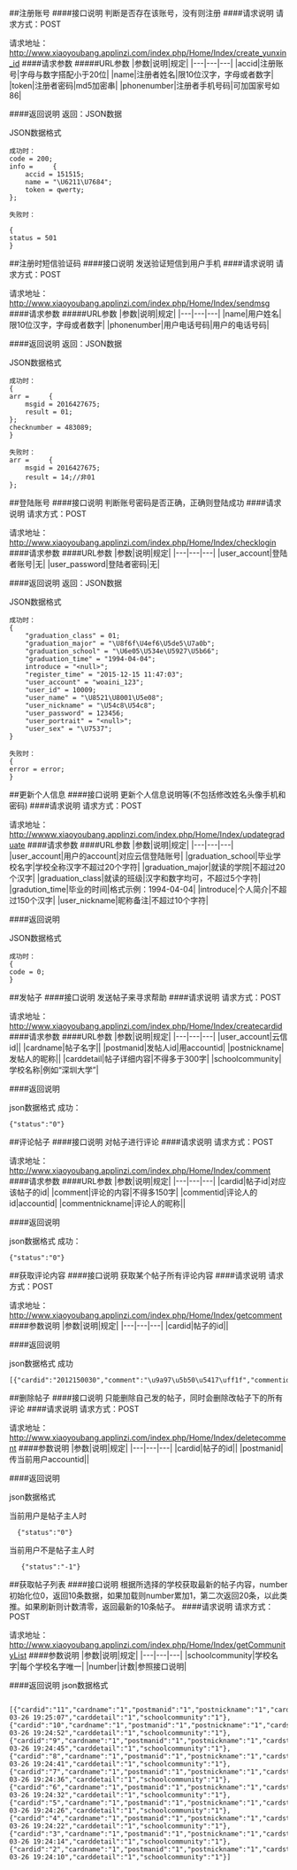 ##注册账号
####接口说明
判断是否存在该账号，没有则注册
####请求说明
请求方式：POST

请求地址：http://www.xiaoyoubang.applinzi.com/index.php/Home/Index/create_yunxin_id
####请求参数
#####URL参数
|参数|说明|规定|
|---|---|---|
|accid|注册账号|字母与数字搭配小于20位|
|name|注册者姓名|限10位汉字，字母或者数字|
|token|注册者密码|md5加密串|
|phonenumber|注册者手机号码|可加国家号如86|

####返回说明
返回：JSON数据

JSON数据格式


	成功时：
    code = 200;
    info =     {
        accid = 151515;
        name = "\U6211\U7684";
        token = qwerty;
    };
    
    失败时：
 
    {
    status = 501
    }

##注册时短信验证码
####接口说明
发送验证短信到用户手机
####请求说明
请求方式：POST

请求地址：http://www.xiaoyoubang.applinzi.com/index.php/Home/Index/sendmsg
####请求参数
#####URL参数
|参数|说明|规定|
|---|---|---|
|name|用户姓名|限10位汉字，字母或者数字|
|phonenumber|用户电话号码|用户的电话号码|

####返回说明
返回：JSON数据

JSON数据格式


    成功时：
    {
    arr =     {
        msgid = 2016427675;
        result = 01;
    };
    checknumber = 483089;
	}
    
    失败时：
    arr =     {
        msgid = 2016427675;
        result = 14;//非01
    };
 
##登陆账号
####接口说明
判断账号密码是否正确，正确则登陆成功
####请求说明
请求方式：POST

请求地址：http://www.xiaoyoubang.applinzi.com/index.php/Home/Index/checklogin
####请求参数
####URL参数
|参数|说明|规定|
|---|---|---|
|user_account|登陆者账号|无|
|user_password|登陆者密码|无|

####返回说明
返回：JSON数据

JSON数据格式
	
	成功时：
    {
        "graduation_class" = 01;
        "graduation_major" = "\U8f6f\U4ef6\U5de5\U7a0b";
        "graduation_school" = "\U6e05\U534e\U5927\U5b66";
        "graduation_time" = "1994-04-04";
        introduce = "<null>";
        "register_time" = "2015-12-15 11:47:03";
        "user_account" = "woaini_123";
        "user_id" = 10009;
        "user_name" = "\U8521\U8001\U5e08";
        "user_nickname" = "\U54c8\U54c8";
        "user_password" = 123456;
        "user_portrait" = "<null>";
        "user_sex" = "\U7537";
    }
    
    失败时：
    {
    error = error;
    }
   
##更新个人信息
####接口说明
更新个人信息说明等(不包括修改姓名头像手机和密码)
####请求说明
请求方式：POST

请求地址：http://wwww.xiaoyoubang.applinzi.com/index.php/Home/Index/updategraduate
####请求参数
####URL参数
|参数|说明|规定|
|---|---|---|
|user_account|用户的account|对应云信登陆账号|
|graduation_school|毕业学校名字|学校全称汉字不超过20个字符|
|graduation_major|就读的学院|不超过20个汉字|
|graduation_class|就读的班级|汉字和数字均可，不超过5个字符|
|gradution_time|毕业的时间|格式示例：1994-04-04|
|introduce|个人简介|不超过150个汉字|
|user_nickname|昵称备注|不超过10个字符|

####返回说明

JSON数据格式

    成功时：
    {
    code = 0;
    }

##发帖子
####接口说明
发送帖子来寻求帮助
####请求说明
请求方式：POST

请求地址：http://www.xiaoyoubang.applinzi.com/index.php/Home/Index/createcardid
####请求参数
####URL参数
|参数|说明|规定|
|---|---|---|
|user_account|云信id||
|cardname|帖子名字||
|postmanid|发帖人id|用accountid|
|postnickname|发帖人的昵称||
|carddetail|帖子详细内容|不得多于300字|
|schoolcommunity|学校名称|例如“深圳大学”|

####返回说明

json数据格式
成功：


	{"status":"0"}
	
	
##评论帖子
####接口说明
对帖子进行评论
####请求说明
请求方式：POST

请求地址：http://www.xiaoyoubang.applinzi.com/index.php/Home/Index/comment
####请求参数
####URL参数
|参数|说明|规定|
|---|---|---|
|cardid|帖子id|对应该帖子的id|
|comment|评论的内容|不得多150字|
|commentid|评论人的id|accountid|
|commentnickname|评论人的昵称||

####返回说明

json数据格式
成功：


  
    {"status":"0"}
    

##获取评论内容
####接口说明
获取某个帖子所有评论内容
####请求说明
请求方式：POST

请求地址：http://www.xiaoyoubang.applinzi.com/index.php/Home/Index/getcomment
####参数说明
|参数|说明|规定|
|---|---|---|
|cardid|帖子的id||

####返回说明

json数据格式
成功


    [{"cardid":"2012150030","comment":"\u9a97\u5b50\u5417\uff1f","commentid":"2011150033","commentnickname":"\u5c0f\u5c0f"}]
    
##删除帖子
####接口说明
只能删除自己发的帖子，同时会删除改帖子下的所有评论
####请求说明
请求方式：POST

请求地址：http://www.xiaoyoubang.applinzi.com/index.php/Home/Index/deletecomment
####参数说明
|参数|说明|规定|
|---|---|---|
|cardid|帖子的id||
|postmanid|传当前用户accountid||

####返回说明

json数据格式

当前用户是帖子主人时


      {"status":"0"}
      
当前用户不是帖子主人时


       {"status":"-1"}
       
       
##获取帖子列表
####接口说明
根据所选择的学校获取最新的帖子内容，number初始化位0，返回10条数据，如果加载则number累加1，第二次返回20条，以此类推。如果刷新则计数清零，返回最新的10条帖子。
####请求说明
请求方式：POST

请求地址：http://www.xiaoyoubang.applinzi.com/index.php/Home/Index/getCommunityList
####参数说明
|参数|说明|规定|
|---|---|---|
|schoolcommunity|学校名字|每个学校名字唯一|
|number|计数|参照接口说明|

####返回说明
json数据格式



     [{"cardid":"11","cardname":"1","postmanid":"1","postnickname":"1","cardstatus":"1","cardcreatetime":"2016-03-26 19:25:07","carddetail":"1","schoolcommunity":"1"},{"cardid":"10","cardname":"1","postmanid":"1","postnickname":"1","cardstatus":"1","cardcreatetime":"2016-03-26 19:24:52","carddetail":"1","schoolcommunity":"1"},{"cardid":"9","cardname":"1","postmanid":"1","postnickname":"1","cardstatus":"1","cardcreatetime":"2016-03-26 19:24:45","carddetail":"1","schoolcommunity":"1"},{"cardid":"8","cardname":"1","postmanid":"1","postnickname":"1","cardstatus":"1","cardcreatetime":"2016-03-26 19:24:41","carddetail":"1","schoolcommunity":"1"},{"cardid":"7","cardname":"1","postmanid":"1","postnickname":"1","cardstatus":"1","cardcreatetime":"2016-03-26 19:24:36","carddetail":"1","schoolcommunity":"1"},{"cardid":"6","cardname":"1","postmanid":"1","postnickname":"1","cardstatus":"1","cardcreatetime":"2016-03-26 19:24:32","carddetail":"1","schoolcommunity":"1"},{"cardid":"5","cardname":"1","postmanid":"1","postnickname":"1","cardstatus":"1","cardcreatetime":"2016-03-26 19:24:26","carddetail":"1","schoolcommunity":"1"},{"cardid":"4","cardname":"1","postmanid":"1","postnickname":"1","cardstatus":"1","cardcreatetime":"2016-03-26 19:24:22","carddetail":"1","schoolcommunity":"1"},{"cardid":"3","cardname":"1","postmanid":"1","postnickname":"1","cardstatus":"1","cardcreatetime":"2016-03-26 19:24:14","carddetail":"1","schoolcommunity":"1"},{"cardid":"2","cardname":"1","postmanid":"1","postnickname":"1","cardstatus":"1","cardcreatetime":"2016-03-26 19:24:10","carddetail":"1","schoolcommunity":"1"}]
  